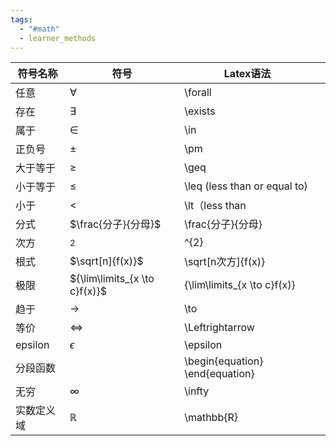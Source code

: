 ```yaml
---
tags:
  - "#math"
  - learner_methods
---
```



| 符号名称    | 符号                            | Latex语法                         |     |
| ------- | ----------------------------- | ------------------------------- | --- |
| 任意      | $\forall$                     | \forall                         |     |
| 存在      | $\exists$                     | \exists                         |     |
| 属于      | $\in$                         | \in                             |     |
| 正负号     | $\pm$                         | \pm                             |     |
| 大于等于    | $\geq$                        | \geq                            |     |
| 小于等于    | $\leq$                        | \leq   (less than or equal to)  |     |
| 小于      | $\lt$                         | \lt（less than                   |     |
| 分式      | $\frac{分子}{分母}$               | \frac{分子}{分母}                   |     |
| 次方      | $^{2}$                        | ^{2}                            |     |
| 根式      | $\sqrt[n]{f(x)}$              | \sqrt[n次方]{f(x)}                |     |
| 极限      | ${\lim\limits_{x \to c}f(x)}$ | {\lim\limits_{x \to c}f(x)}     |     |
| 趋于      | $\to$                         | \to                             |     |
| 等价      | $\Leftrightarrow$             | \Leftrightarrow                 |     |
| epsilon | $\epsilon$                    | \epsilon                        |     |
| 分段函数    |                               | \begin{equation} \end{equation} |     |
| 无穷      | $\infty$                      | \infty                          |     |
| 实数定义域   | $\mathbb{R}$                  | \mathbb{R}                      |     |
 